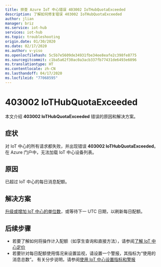 ```yaml
---
title: 排查 Azure IoT 中心错误 403002 IoTHubQuotaExceeded
description: 了解如何修复错误 403002 IoTHubQuotaExceeded
author: jlian
manager: briz
ms.service: iot-hub
services: iot-hub
ms.topic: troubleshooting
origin.date: 01/30/2020
ms.date: 02/17/2020
ms.author: v-yiso
ms.openlocfilehash: 5c5b7e5609de34931fbe34ee8eafe2c398fe8775
ms.sourcegitcommit: c1ba5a62f30ac0a3acb337fb77431de6493e6096
ms.translationtype: HT
ms.contentlocale: zh-CN
ms.lasthandoff: 04/17/2020
ms.locfileid: "77068595"
---
```

# <a name="403002-iothubquotaexceeded"></a>403002 IoTHubQuotaExceeded

本文介绍 **403002 IoTHubQuotaExceeded** 错误的原因和解决方案。

## <a name="symptoms"></a>症状

对 IoT 中心的所有请求都失败，并出现错误 **403002 IoTHubQuotaExceeded**。 在 Azure 门户中，无法加载 IoT 中心设备列表。

## <a name="cause"></a>原因

已超过 IoT 中心的每日消息配额。 

## <a name="solution"></a>解决方案

[升级或增加 IoT 中心的单位数](iot-hub-upgrade.md)，或等待下一 UTC 日期，以刷新每日配额。

## <a name="next-steps"></a>后续步骤

* 若要了解如何将操作计入配额（如孪生查询和直接方法），请参阅[了解 IoT 中心定价](iot-hub-devguide-pricing.md#charges-per-operation)
* 若要针对每日配额使用情况来设置监视，请设置一个警报，其指标为“使用的消息总数”。  有关分步说明，请参阅[使用 IoT 中心设置指标和警报](tutorial-use-metrics-and-diags.md#set-up-metrics)